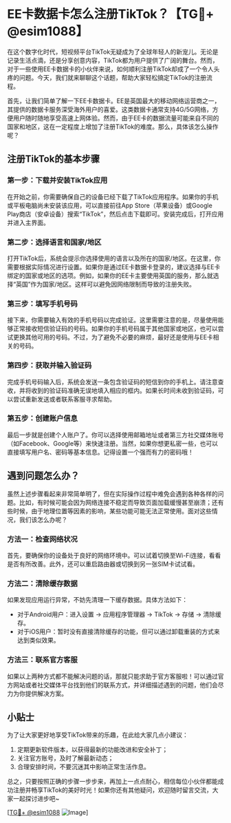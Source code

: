 # EE卡数据卡怎么注册TikTok？【TG💪+ @esim1088】

在这个数字化时代，短视频平台TikTok无疑成为了全球年轻人的新宠儿。无论是记录生活点滴，还是分享创意内容，TikTok都为用户提供了广阔的舞台。然而，对于一些使用EE卡数据卡的小伙伴来说，如何顺利注册TikTok却成了一个令人头疼的问题。今天，我们就来聊聊这个话题，帮助大家轻松搞定TikTok的注册流程。

首先，让我们简单了解一下EE卡数据卡。EE是英国最大的移动网络运营商之一，其提供的数据卡服务深受海外用户的喜爱。这类数据卡通常支持4G/5G网络，方便用户随时随地享受高速上网体验。然而，由于EE卡的数据流量可能来自不同的国家和地区，这在一定程度上增加了注册TikTok的难度。那么，具体该怎么操作呢？

## 注册TikTok的基本步骤

### 第一步：下载并安装TikTok应用

在开始之前，你需要确保自己的设备已经下载了TikTok应用程序。如果你的手机或平板电脑尚未安装该应用，可以直接前往App Store（苹果设备）或Google Play商店（安卓设备）搜索“TikTok”，然后点击下载即可。安装完成后，打开应用并进入主界面。

### 第二步：选择语言和国家/地区

打开TikTok后，系统会提示你选择使用的语言以及所在的国家/地区。在这里，你需要根据实际情况进行设置。如果你是通过EE卡数据卡登录的，建议选择与EE卡绑定的国家或地区的选项。例如，如果你的EE卡主要使用英国的服务，那么就选择“英国”作为国家/地区。这样可以避免因网络限制而导致的注册失败。

### 第三步：填写手机号码

接下来，你需要输入有效的手机号码以完成验证。这里需要注意的是，尽量使用能够正常接收短信验证码的号码。如果你的手机号码属于其他国家或地区，也可以尝试更换其他可用的号码。不过，为了避免不必要的麻烦，最好还是使用与EE卡相关的号码。

### 第四步：获取并输入验证码

完成手机号码输入后，系统会发送一条包含验证码的短信到你的手机上。请注意查收，并将收到的验证码准确无误地填入相应的框内。如果长时间未收到验证码，可以尝试重新发送或者联系客服寻求帮助。

### 第五步：创建账户信息

最后一步就是创建个人账户了。你可以选择使用邮箱地址或者第三方社交媒体账号（如Facebook、Google等）来快速注册。当然，如果你想更私密一些，也可以直接填写用户名、密码等基本信息。记得设置一个强而有力的密码哦！

## 遇到问题怎么办？

虽然上述步骤看起来非常简单明了，但在实际操作过程中难免会遇到各种各样的问题。比如，有时候可能会因为网络连接不稳定而导致页面加载缓慢甚至崩溃；还有些时候，由于地理位置等因素的影响，某些功能可能无法正常使用。面对这些情况，我们该怎么办呢？

### 方法一：检查网络状况

首先，要确保你的设备处于良好的网络环境中。可以试着切换至Wi-Fi连接，看看是否有所改善。此外，还可以重启路由器或切换到另一张SIM卡试试看。

### 方法二：清除缓存数据

如果发现应用运行异常，不妨先清理一下缓存数据。具体方法如下：
- 对于Android用户：进入设置 -> 应用程序管理器 -> TikTok -> 存储 -> 清除缓存。
- 对于iOS用户：暂时没有直接清除缓存的功能，但可以通过卸载重装的方式来达到类似效果。

### 方法三：联系官方客服

如果以上两种方式都不能解决问题的话，那就只能求助于官方客服啦！可以通过官方网站或者社交媒体平台找到他们的联系方式，并详细描述遇到的问题，他们会尽力为你提供解决方案。

## 小贴士

为了让大家更好地享受TikTok带来的乐趣，在此给大家几点小建议：
1. 定期更新软件版本，以获得最新的功能改进和安全补丁；
2. 关注官方账号，及时了解最新动态；
3. 合理安排时间，不要沉迷其中影响正常生活作息。

总之，只要按照正确的步骤一步步来，再加上一点点耐心，相信每位小伙伴都能成功注册并畅享TikTok的美好时光！如果你还有其他疑问，欢迎随时留言交流，大家一起探讨进步吧~

[[TG💪+ @esim1088](https://t.me/s/esim1088) ![Image](https://i.postimg.cc/4NQfJmqS/Snipaste-2025-05-13-00-14-12.png)]